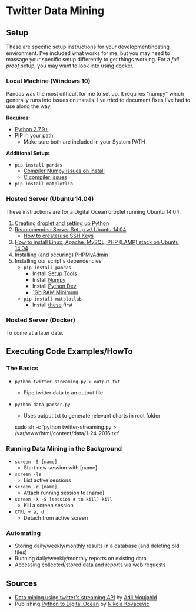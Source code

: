 # Twitter Data Mining


## Setup

These are specific setup instructions for your development/hosting environment. I've included what works for me, but you may need to massage your specific setup differently to get things working. For a _full proof_ setup, you may want to look into using docker.

### Local Machine (Windows 10)

Pandas was the most difficult for me to set up. It requires "numpy" which generally runs into issues on installs. I've tried to document fixes I've had to use along the way.

**Requires:**
- [Python 2.7.9+](https://www.python.org/downloads/)
- [PIP](http://stackoverflow.com/questions/4750806/how-do-i-install-pip-on-windows) in your path
	- Make sure both are included in your System PATH

**Additional Setup:**
- `pip install pandas`
	- [Compiler Numpy issues on install](http://stackoverflow.com/questions/23064899/compiler-problems-with-pip-during-numpy-install-under-windows-8-1-7-enterprise) 
	- [C compiler issues](https://www.microsoft.com/en-us/download/confirmation.aspx?id=44266)
- `pip install matplotlib`


### Hosted Server (Ubuntu 14.04)

These instructions are for a Digital Ocean droplet running Ubuntu 14.04.

1. [Creating droplet and setting up Python](https://nikolak.com/deploying-python-code-to-vps/)
2. [Recommended Server Setup w/ Ubuntu 14.04](https://www.digitalocean.com/community/tutorials/initial-server-setup-with-ubuntu-14-04)
	- [How to create/use SSH Keys](https://www.digitalocean.com/community/tutorials/how-to-use-ssh-keys-with-putty-on-digitalocean-droplets-windows-users)
3. [How to install Linux, Apache, MySQL, PHP (LAMP) stack on Ubuntu 14.04](https://www.digitalocean.com/community/tutorials/how-to-install-linux-apache-mysql-php-lamp-stack-on-ubuntu-14-04)
4. [Installing (and securing) PHPMyAdmin](https://www.digitalocean.com/community/tutorials/how-to-install-and-secure-phpmyadmin-on-ubuntu-12-04)
5. Installing our script's dependencies
	- `pip install pandas`
		- Install [Setup Tools](http://stackoverflow.com/questions/8650459/how-to-get-setuptools-and-easy-install)
		- Install [Numpy](http://stackoverflow.com/questions/13061379/error-of-install-numpy-on-linux-red-hat)
		- Install [Python Dev](http://stackoverflow.com/questions/21530577/fatal-error-python-h-no-such-file-or-directory)
		- [1Gb RAM Minimum](http://stackoverflow.com/questions/24455238/lxml-installation-error-ubuntu-14-04-internal-compiler-error)
	- `pip install matplotlab`
		- Install [these](http://stackoverflow.com/questions/25674612/ubuntu-14-04-pip-cannot-upgrade-matplotllib) first

### Hosted Server (Docker)

To come at a later date.


## Executing Code Examples/HowTo

### The Basics

- `python twitter-streaming.py > output.txt`
	- Pipe twitter data to an output file
- `python data-parser.py`
	- Uses output.txt to generate relevant charts in root folder

	sudo sh -c 'python twitter-streaming.py > /var/www/html/content/data/1-24-2016.txt'


### Running Data Mining in the Background

- `screen -S [name]`
	- Start new session with [name]
- `screen -ls`
	- List active sessions
- `screen -r [name]`
	- Attach running session to [name]
- `screen -X -S [session # to kill] kill`
	- Kill a screen session
- `CTRL + a, d`
	- Detach from active screen

### Automating

- Storing daily/weekly/monthly results in a database (and deleting old files)
- Running daily/weekly/monthly reports on existing data
- Accessing collected/stored data and reports via web requests

## Sources
- [Data mining using twitter's streaming API](http://adilmoujahid.com/posts/2014/07/twitter-analytics/) by [Adil Moujahid](https://twitter.com/AdilMouja)
- Publishing [Python to Digital Ocean](https://nikolak.com/deploying-python-code-to-vps/) by [Nikola Kovacevic](https://github.com/Nikola-K)